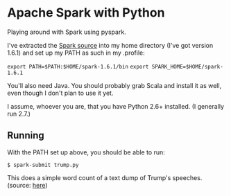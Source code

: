 # Apache Spark with Python

Playing around with Spark using pyspark.

I've extracted the [Spark source](http://spark.apache.org/downloads.html) into my home directory (I've
got version 1.6.1) and set up my PATH as such in my .profile:

``` export PATH=$PATH:$HOME/spark-1.6.1/bin ```
``` export SPARK_HOME=$HOME/spark-1.6.1 ```

You'll also need Java. You should probably grab Scala and install it as well, even though I
don't plan to use it yet.

I assume, whoever you are, that you have Python 2.6+ installed. (I generally run 2.7.)

## Running

With the PATH set up above, you should be able to run:

``` $ spark-submit trump.py ```

This does a simple word count of a text dump of Trump's speeches. (source: [here](https://github.com/ryanmcdermott/trump-speeches))
